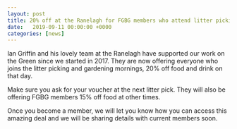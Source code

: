 ```yaml
---
layout: post
title: 20% off at the Ranelagh for FGBG members who attend litter picking
date:   2019-09-11 00:00:00 +0000
categories: [news]
---
```

Ian Griffin and his lovely team at the Ranelagh have supported our work on the Green since we started in 2017.
They are now offering everyone who joins the litter picking and gardening mornings, 20% off food and drink on that day.

Make sure you ask for your voucher at the next litter pick. They will also be offering FGBG members 15% off food at other times.

Once you become a member, we will let you know how you can access this amazing deal and we will be sharing details with current members soon.
